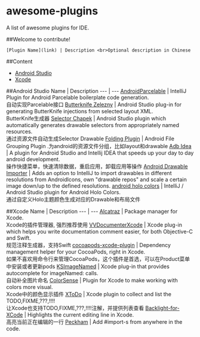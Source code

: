 # awesome-plugins
A list of awesome plugins for IDE.

##Welcome to contribute!
```
[Plugin Name](link) | Description <br>Optional description in Chinese
```
##Content
- [Android Studio](#android-studio)
- [Xcode](#xcode)

##Android Studio
Name | Description
--- | ---
[AndroidParcelable](https://github.com/mcharmas/android-parcelable-intellij-plugin) | IntelliJ Plugin for Android Parcelable boilerplate code generation. <br> 自动实现Parcelable接口
[Butterknife Zelezny](https://github.com/avast/android-butterknife-zelezny) | Android Studio plug-in for generating ButterKnife injections from selected layout XML. <br> ButterKnife生成器
[Selector Chapek](https://github.com/inmite/android-selector-chapek) | Android Studio plugin which automatically generates drawable selectors from appropriately named resources. <br> 通过资源文件自动生成Selector Drawable
[Folding Plugin](https://github.com/dmytrodanylyk/folding-plugin) | Android File Grouping Plugin .为android的资源文件分组，比如layout和drawable
[Adb Idea](https://github.com/pbreault/adb-idea) | A plugin for Android Studio and Intellij IDEA that speeds up your day to day android development.<br> 操作快捷菜单，快速清除数据，重启应用，卸载应用等操作
[Android Drawable Importer](https://github.com/winterDroid/android-drawable-importer-intellij-plugin) | Adds an option to IntelliJ to import drawables in different resolutions from AndroidIcons, own "drawable repos" and scale a certain image down/up to the defined resolutions.
[android holo colors](https://github.com/jeromevdl/android-holo-colors-idea-plugin) | IntelliJ / Android Studio plugin for Android Holo Colors.<br> 通过自定义Holo主题颜色生成对应的Drawable和布局文件

##Xcode
Name | Description
--- | ---
[Alcatraz](https://github.com/supermarin/Alcatraz) | Package manager for Xcode.<br> Xcode的插件管理器, 强烈推荐使用
[VVDocumenterXcode](https://github.com/onevcat/VVDocumenter-Xcode) | Xcode plug-in which helps you write documentation comment easier, for both Objective-C and Swift.<br> 规范注释生成器，支持Swift
[cocoapods-xcode-plugin](https://github.com/kattrali/cocoapods-xcode-plugin) | Dependency management helper for your CocoaPods, right in Xcode. <br>如果不喜欢用命令行来管理CocoaPods，这个插件是首选，可以在Product菜单中安装或者更新pods
[KSImageNamed](https://github.com/ksuther/KSImageNamed-Xcode) | Xcode plug-in that provides autocomplete for imageNamed: calls. <br>自动补全图片命名
[ColorSense](https://github.com/omz/ColorSense-for-Xcode) | Plugin for Xcode to make working with colors more visual. <br>Xcode中的颜色显示插件
[XToDo](https://github.com/trawor/XToDo) | Xcode plugin to collect and list the TODO,FIXME,???,!!!! <br>让Xcode也支持TODO,FIXME,???,!!!!注解，并提供列表查看
[Backlight-for-XCode](https://github.com/limejelly/Backlight-for-XCode) | Highlights the current editing line in Xcode.<br>高亮当前正在编辑的一行
[Peckham](https://github.com/markohlebar/Peckham) | Add #import-s from anywhere in the code.
